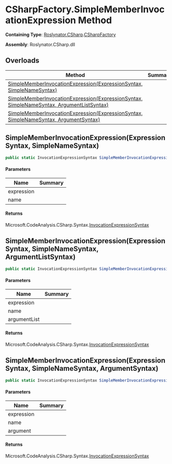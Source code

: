 # CSharpFactory\.SimpleMemberInvocationExpression Method

**Containing Type**: [Roslynator.CSharp](../../README.md)\.[CSharpFactory](../README.md)

**Assembly**: Roslynator\.CSharp\.dll

## Overloads

| Method | Summary |
| ------ | ------- |
| [SimpleMemberInvocationExpression(ExpressionSyntax, SimpleNameSyntax)](#Roslynator_CSharp_CSharpFactory_SimpleMemberInvocationExpression_Microsoft_CodeAnalysis_CSharp_Syntax_ExpressionSyntax_Microsoft_CodeAnalysis_CSharp_Syntax_SimpleNameSyntax_) | |
| [SimpleMemberInvocationExpression(ExpressionSyntax, SimpleNameSyntax, ArgumentListSyntax)](#Roslynator_CSharp_CSharpFactory_SimpleMemberInvocationExpression_Microsoft_CodeAnalysis_CSharp_Syntax_ExpressionSyntax_Microsoft_CodeAnalysis_CSharp_Syntax_SimpleNameSyntax_Microsoft_CodeAnalysis_CSharp_Syntax_ArgumentListSyntax_) | |
| [SimpleMemberInvocationExpression(ExpressionSyntax, SimpleNameSyntax, ArgumentSyntax)](#Roslynator_CSharp_CSharpFactory_SimpleMemberInvocationExpression_Microsoft_CodeAnalysis_CSharp_Syntax_ExpressionSyntax_Microsoft_CodeAnalysis_CSharp_Syntax_SimpleNameSyntax_Microsoft_CodeAnalysis_CSharp_Syntax_ArgumentSyntax_) | |

## SimpleMemberInvocationExpression\(ExpressionSyntax, SimpleNameSyntax\)<a name="Roslynator_CSharp_CSharpFactory_SimpleMemberInvocationExpression_Microsoft_CodeAnalysis_CSharp_Syntax_ExpressionSyntax_Microsoft_CodeAnalysis_CSharp_Syntax_SimpleNameSyntax_"></a>

```csharp
public static InvocationExpressionSyntax SimpleMemberInvocationExpression(ExpressionSyntax expression, SimpleNameSyntax name)
```

#### Parameters

| Name | Summary |
| ---- | ------- |
| expression | |
| name | |

#### Returns

Microsoft\.CodeAnalysis\.CSharp\.Syntax\.[InvocationExpressionSyntax](https://docs.microsoft.com/en-us/dotnet/api/microsoft.codeanalysis.csharp.syntax.invocationexpressionsyntax)

## SimpleMemberInvocationExpression\(ExpressionSyntax, SimpleNameSyntax, ArgumentListSyntax\)<a name="Roslynator_CSharp_CSharpFactory_SimpleMemberInvocationExpression_Microsoft_CodeAnalysis_CSharp_Syntax_ExpressionSyntax_Microsoft_CodeAnalysis_CSharp_Syntax_SimpleNameSyntax_Microsoft_CodeAnalysis_CSharp_Syntax_ArgumentListSyntax_"></a>

```csharp
public static InvocationExpressionSyntax SimpleMemberInvocationExpression(ExpressionSyntax expression, SimpleNameSyntax name, ArgumentListSyntax argumentList)
```

#### Parameters

| Name | Summary |
| ---- | ------- |
| expression | |
| name | |
| argumentList | |

#### Returns

Microsoft\.CodeAnalysis\.CSharp\.Syntax\.[InvocationExpressionSyntax](https://docs.microsoft.com/en-us/dotnet/api/microsoft.codeanalysis.csharp.syntax.invocationexpressionsyntax)

## SimpleMemberInvocationExpression\(ExpressionSyntax, SimpleNameSyntax, ArgumentSyntax\)<a name="Roslynator_CSharp_CSharpFactory_SimpleMemberInvocationExpression_Microsoft_CodeAnalysis_CSharp_Syntax_ExpressionSyntax_Microsoft_CodeAnalysis_CSharp_Syntax_SimpleNameSyntax_Microsoft_CodeAnalysis_CSharp_Syntax_ArgumentSyntax_"></a>

```csharp
public static InvocationExpressionSyntax SimpleMemberInvocationExpression(ExpressionSyntax expression, SimpleNameSyntax name, ArgumentSyntax argument)
```

#### Parameters

| Name | Summary |
| ---- | ------- |
| expression | |
| name | |
| argument | |

#### Returns

Microsoft\.CodeAnalysis\.CSharp\.Syntax\.[InvocationExpressionSyntax](https://docs.microsoft.com/en-us/dotnet/api/microsoft.codeanalysis.csharp.syntax.invocationexpressionsyntax)

